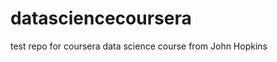 datasciencecoursera
===================

test repo for coursera data science course from John Hopkins
